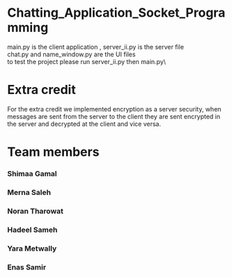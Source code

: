 # Chatting_Application_Socket_Programming
main.py is the client application , server_ii.py is the server file\
chat.py and name_window.py are the UI files \
to test the project please run server_ii.py then main.py\

# Extra credit 
For the extra credit we implemented encryption as a server security, when messages are sent from the server to the client they are sent encrypted in the server and decrypted at the client and vice versa. 


# Team members
### Shimaa Gamal 
### Merna Saleh
### Noran Tharowat
### Hadeel Sameh
### Yara Metwally
### Enas Samir
